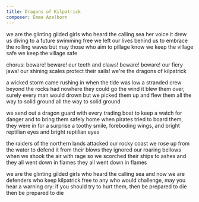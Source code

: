 ```yaml
---
title: Dragons of Kilpatrick
composer: Emma Azelborn
---
```


we are the glinting gilded girls who heard the calling sea
her voice it drew us diving to a future swimming free
we left our lives behind us to embrace the rolling waves
but may those who aim to pillage know we keep the village safe
we keep the village safe

chorus:
beware! beware! our teeth and claws!
beware! beware! our fiery jaws!
our shining scales protect their sails!
we're the dragons of kilpatrick

a wicked storm came rushing in when the tide was low
a stranded crew beyond the rocks had nowhere they could go
the wind it blew them over, surely every man would drown
but we picked them up and flew them all the way to solid ground
all the way to solid ground

we send out a dragon guard with every trading boat
to keep a watch for danger and to bring them safely home
when pirates tried to board them, they were in for a surprise
a toothy smile, foreboding wings, and bright reptilian eyes
and bright reptilian eyes

the raiders of the northern lands attacked our rocky coast
we rose up from the water to defend it from their blows
they ignored our roaring bellows when we shook the air with rage
so we scorched their ships to ashes and they all went down in flames
they all went down in flames

we are the glinting gilded girls who heard the calling sea
and now we are defenders who keep kilpatrick free
to any who would challenge, may you hear a warning cry:
if you should try to hurt them, then be prepared to die
then be prepared to die 